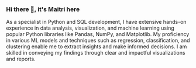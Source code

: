 ### Hi there 👋, it's Maitri here

As a specialist in Python and SQL development, I have extensive hands-on experience in data analysis, visualization, and machine learning using popular Python libraries like Pandas, NumPy, and Matplotlib. My proficiency in various ML models and techniques such as regression, classification, and clustering enable me to extract insights and make informed decisions. I am skilled in conveying my findings through clear and impactful visualizations and reports.

<!--
**MaitriMZ/MaitriMZ** is a ✨ _special_ ✨ repository because its `README.md` (this file) appears on your GitHub profile.

Here are some ideas to get you started:

- 🔭 I’m currently working on ...
- 🌱 I’m currently learning ...
- 👯 I’m looking to collaborate on ...
- 🤔 I’m looking for help with ...
- 💬 Ask me about ...
- 📫 How to reach me: ...
- 😄 Pronouns: ...
- ⚡ Fun fact: ...
-->
